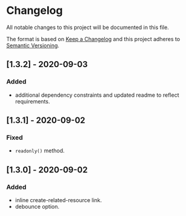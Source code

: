 # Changelog
All notable changes to this project will be documented in this file.

The format is based on [Keep a Changelog](http://keepachangelog.com/en/1.0.0/)
and this project adheres to [Semantic Versioning](http://semver.org/spec/v2.0.0.html).

## [1.3.2] - 2020-09-03
### Added
- additional dependency constraints and updated readme to reflect requirements.

## [1.3.1] - 2020-09-02
### Fixed
- `readonly()` method.

## [1.3.0] - 2020-09-02
### Added
- inline create-related-resource link.
- debounce option.
